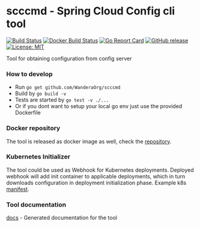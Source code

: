 # scccmd - Spring Cloud Config cli tool

[![Build Status](https://travis-ci.org/WanderaOrg/scccmd.svg?branch=master)](https://travis-ci.org/WanderaOrg/scccmd)
[![Docker Build Status](https://img.shields.io/docker/build/wanderadock/scccmd.svg)](https://hub.docker.com/r/wanderadock/scccmd/)
[![Go Report Card](https://goreportcard.com/badge/github.com/WanderaOrg/scccmd)](https://goreportcard.com/report/github.com/WanderaOrg/scccmd)
[![GitHub release](https://img.shields.io/github/release/WanderaOrg/scccmd.svg)](https://github.com/WanderaOrg/scccmd/releases/latest)
[![License: MIT](https://img.shields.io/badge/License-MIT-yellow.svg)](https://github.com/WanderaOrg/scccmd/blob/master/LICENSE)

Tool for obtaining configuration from config server

### How to develop
* Run `go get github.com/WanderaOrg/scccmd`
* Build by `go build -v`
* Tests are started by `go test -v ./...`
* Or if you dont want to setup your local go env just use the provided Dockerfile

### Docker repository
The tool is released as docker image as well, check the [repository](https://hub.docker.com/r/wanderadock/scccmd/).

### Kubernetes Initializer
The tool could be used as Webhook for Kubernetes deployments. 
Deployed webhook will add init container to applicable deployments,
which in turn downloads configuration in deployment initialization phase.
Example k8s [manifest](docs/k8s/bundle.yaml).

### Tool documentation
[docs](docs/scccmd.md)	 - Generated documentation for the tool